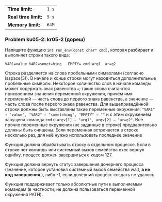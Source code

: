 |                      |       |
|----------------------|-------|
| **Time limit:**      | `1 s` |
| **Real time limit:** | `5 s` |
| **Memory limit:**    | `64M` |


### Problem ku05-2: kr05-2 (дореш)

Напишите функцию `int run_env(const char* cmd)`, которая разбирает и выполняет строки такого вида:

    
    
    VAR1=value VAR2=somet=hing   EMPTY= cmd arg1  ar=g2

Строка разделяется на слова пробельными символами (согласно isspace(3)). В начале и конце строки
могут находиться дополнительные пробельные символы. Некоторое количество слов в начале команды может
содержать знак равенства `=`; такие слова считаются присвоением значения переменной окружения,
причём имя переменной — часть слова до первого знака равенства, а значение — часть слова после
первого знака равенства. Для вышеприведённой строки должны быть выставлены такие переменные
окружения: `"VAR1" → "value", "VAR2" → "somet=hing", "EMPTY" → ""` и с этим окружением запущена
команда `cmd` с `argv[1] → "arg1", argv[2] → "ar=g2"`. Все прочие переменные окружения (не заданные
в строке) предварительно должны быть очищены. Если переменная встречается в строке несколько раз,
для неё нужно использовать последнее значение

Функция должна обрабатывать строку в отдельном процессе. Если в строке нет команды или системный
вызов семейства exec вернул ошибку, процесс должен завершиться с кодом 127.

Функция должна вернуть статус завершения дочернего процесса (значение, которое установил системный
вызов семейства wait, **а не код завершения** ), либо -1, если дочерний процесс создать не удалось.

Функция поддерживает только абсолютные пути к выполняемым командам (в частности, не должна
пользоваться переменной окружения PATH).

